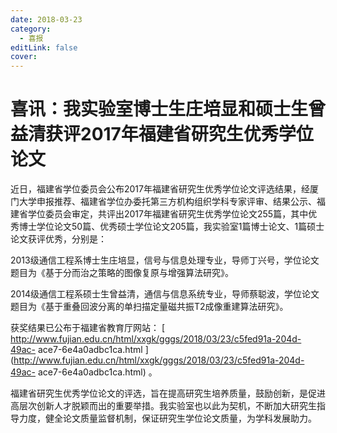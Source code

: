 ```yaml
---
date: 2018-03-23
category:
  - 喜报
editLink: false
cover: 
---
```



# 喜讯：我实验室博士生庄培显和硕士生曾益清获评2017年福建省研究生优秀学位论文

近日，福建省学位委员会公布2017年福建省研究生优秀学位论文评选结果，经厦门大学申报推荐、福建省学位办委托第三方机构组织学科专家评审、结果公示、福建省学位委员会审定，共评出2017年福建省研究生优秀学位论文255篇，其中优秀博士学位论文50篇、优秀硕士学位论文205篇，我实验室1篇博士论文、1篇硕士论文获评优秀，分别是：


<!-- more -->


2013级通信工程系博士生庄培显，信号与信息处理专业，导师丁兴号，学位论文题目为《基于分而治之策略的图像复原与增强算法研究》。



2014级通信工程系硕士生曾益清，通信与信息系统专业，导师蔡聪波，学位论文题目为《基于重叠回波分离的单扫描定量磁共振T2成像重建算法研究》。



获奖结果已公布于福建省教育厅网站： [
http://www.fujian.edu.cn/html/xxgk/gggs/2018/03/23/c5fed91a-204d-49ac-
ace7-6e4a0adbc1ca.html
](http://www.fujian.edu.cn/html/xxgk/gggs/2018/03/23/c5fed91a-204d-49ac-
ace7-6e4a0adbc1ca.html) 。



福建省研究生优秀学位论文的评选，旨在提高研究生培养质量，鼓励创新，是促进高层次创新人才脱颖而出的重要举措。我实验室也以此为契机，不断加大研究生指导力度，健全论文质量监督机制，保证研究生学位论文质量，为学科发展助力。

